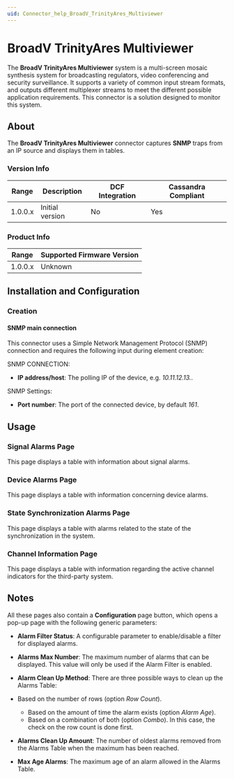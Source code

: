 ```yaml
---
uid: Connector_help_BroadV_TrinityAres_Multiviewer
---
```


# BroadV TrinityAres Multiviewer

The **BroadV TrinityAres Multiviewer** system is a multi-screen mosaic synthesis system for broadcasting regulators, video conferencing and security surveillance. It supports a variety of common input stream formats, and outputs different multiplexer streams to meet the different possible application requirements. This connector is a solution designed to monitor this system.

## About

The **BroadV TrinityAres Multiviewer** connector captures **SNMP** traps from an IP source and displays them in tables.

### Version Info

| Range | Description | DCF Integration | Cassandra Compliant |
|------------------|-----------------|---------------------|-------------------------|
| 1.0.0.x          | Initial version | No                  | Yes                     |

### Product Info

| Range | Supported Firmware Version |
|------------------|-----------------------------|
| 1.0.0.x          | Unknown                     |

## Installation and Configuration

### Creation

#### SNMP main connection

This connector uses a Simple Network Management Protocol (SNMP) connection and requires the following input during element creation:

SNMP CONNECTION:

- **IP address/host**: The polling IP of the device, e.g. *10.11.12.13.*.

SNMP Settings:

- **Port number**: The port of the connected device, by default *161*.

## Usage

### Signal Alarms Page

This page displays a table with information about signal alarms.

### Device Alarms Page

This page displays a table with information concerning device alarms.

### State Synchronization Alarms Page

This page displays a table with alarms related to the state of the synchronization in the system.

### Channel Information Page

This page displays a table with information regarding the active channel indicators for the third-party system.

## Notes

All these pages also contain a **Configuration** page button, which opens a pop-up page with the following generic parameters:

- **Alarm Filter Status**: A configurable parameter to enable/disable a filter for displayed alarms.

- **Alarms Max Number**: The maximum number of alarms that can be displayed. This value will only be used if the Alarm Filter is enabled.

- **Alarm Clean Up Method**: There are three possible ways to clean up the Alarms Table:

- Based on the number of rows (option *Row Count*).
  - Based on the amount of time the alarm exists (option *Alarm Age*).
  - Based on a combination of both (option *Combo*). In this case, the check on the row count is done first.

- **Alarms Clean Up Amount**: The number of oldest alarms removed from the Alarms Table when the maximum has been reached.

- **Max Age Alarms**: The maximum age of an alarm allowed in the Alarms Table.
